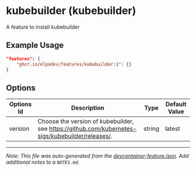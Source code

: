 
# kubebuilder (kubebuilder)

A feature to install kubebuilder

## Example Usage

```json
"features": {
    "ghcr.io/elpadev/features/kubebuilder:1": {}
}
```

## Options

| Options Id | Description | Type | Default Value |
|-----|-----|-----|-----|
| version | Choose the version of kubebuilder, see https://github.com/kubernetes-sigs/kubebuilder/releases/. | string | latest |



---

_Note: This file was auto-generated from the [devcontainer-feature.json](https://github.com/elpadev/features/blob/main/src/kubebuilder/devcontainer-feature.json).  Add additional notes to a `NOTES.md`._
